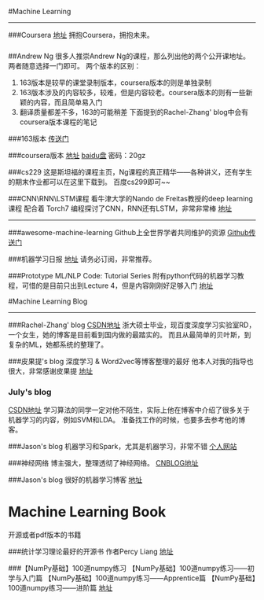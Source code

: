 #Machine Learning 

----

###Coursera
[地址](https://www.coursera.org)
拥抱Coursera，拥抱未来。

###



##Andrew Ng
很多人推崇Andrew Ng的课程，那么列出他的两个公开课地址。两者随意选择一门即可。
两个版本的区别：
1. 163版本是较早的课堂录制版本，coursera版本的则是单独录制
2. 163版本涉及的内容较多，较难，但是内容较老。coursera版本的则有一些新颖的内容，而且简单易入门
3. 翻译质量都差不多，163的可能稍差
下面提到的Rachel-Zhang' blog中会有coursera版本课程的笔记

###163版本
[传送门](http://v.163.com/special/opencourse/machinelearning.html)

###coursera版本
[地址](https://www.coursera.org/learn/machine-learning)
[baidu盘](http://pan.baidu.com/s/1mGSuq)
密码：20gz

###cs229
这是斯坦福的课程主页，Ng课程的真正精华——各种讲义，还有学生的期末作业都可以在这里下载到。
百度cs299即可~~

###CNN\RNN\LSTM课程
看牛津大学的Nando de Freitas教授的deep learning课程
配合着 Torch7 编程探讨了CNN，RNN还有LSTM，非常非常棒
[地址](https://www.cs.ox.ac.uk/people/nando.defreitas/machinelearning/)

----

###awesome-machine-learning
Github上全世界学者共同维护的资源
[Github传送门](https://github.com/josephmisiti/awesome-machine-learning)


###机器学习日报
[地址](http://ml.memect.com/)
请务必订阅，非常推荐。


###Prototype ML/NLP Code: Tutorial Series
附有python代码的机器学习教程，可惜的是目前只出到Lecture 4，但是内容刚刚好足够入门
[地址](http://www.thoughtly.co/blog/category/mlnlp-tutorial-series/)

#Machine Learning Blog

----

###Rachel-Zhang' blog
[CSDN地址](http://blog.csdn.net/abcjennifer?viewmode=contents)
浙大硕士毕业，现百度深度学习实验室RD，一个女生，她的博客是目前看到国内做的最踏实的。
而且从最简单的贝叶斯，到复杂的ML，她都系统的整理了。

###皮果提's blog
深度学习 & Word2vec等博客整理的最好
他本人对我的指导也很大，非常感谢皮果提
[地址](http://blog.csdn.net/itplus)

### July's blog
[CSDN地址](http://blog.csdn.net/v_july_v?viewmode=contents)
学习算法的同学一定对他不陌生，实际上他在博客中介绍了很多关于机器学习的内容，例如SVM和LDA。
准备找工作的时候，也要多去参考他的博客。

###Jason's blog
机器学习和Spark，尤其是机器学习，非常不错
[个人网站](http://jasonding1354.github.io/)

###神经网络
博主强大，整理透彻了神经网络。
[CNBLOG地址](http://www.cnblogs.com/shouhuxianjian/)

###Jason's blog
很好的机器学习博客
[地址](http://jasonding1354.github.io)


# Machine Learning Book
开源或者pdf版本的书籍

###统计学习理论最好的开源书
作者Percy Liang
[地址](http://web.stanford.edu/class/cs229t/notes.pdf)

###【NumPy基础】100道numpy练习
【NumPy基础】100道numpy练习——初学与入门篇
【NumPy基础】100道numpy练习——Apprentice篇
【NumPy基础】100道numpy练习——进阶篇
[地址](http://blog.csdn.net/u012162613/article/category/2746855)